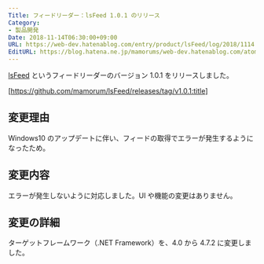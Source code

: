 ```yaml
---
Title: フィードリーダー：lsFeed 1.0.1 のリリース
Category:
- 製品開発
Date: 2018-11-14T06:30:00+09:00
URL: https://web-dev.hatenablog.com/entry/product/lsFeed/log/2018/1114
EditURL: https://blog.hatena.ne.jp/mamorums/web-dev.hatenablog.com/atom/entry/10257846132664915111
---
```


[lsFeed](https://github.com/mamorum/lsFeed) というフィードリーダーのバージョン 1.0.1 をリリースしました。

[https://github.com/mamorum/lsFeed/releases/tag/v1.0.1:title]


## 変更理由
Windows10 のアップデートに伴い、フィードの取得でエラーが発生するようになったため。


## 変更内容
エラーが発生しないように対応しました。UI や機能の変更はありません。


## 変更の詳細
ターゲットフレームワーク（.NET Framework）を、4.0 から 4.7.2 に変更しました。

